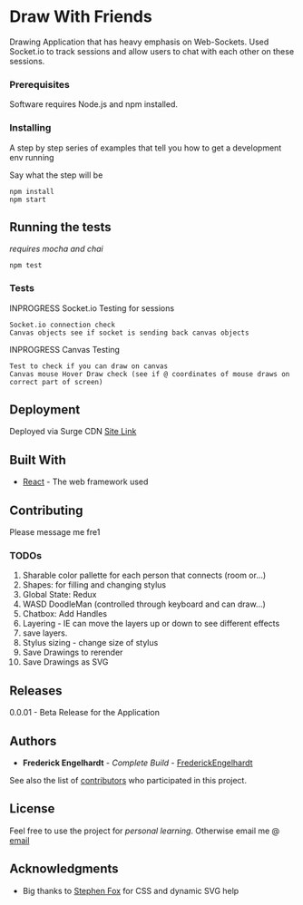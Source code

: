   # Draw With Friends

  Drawing Application that has heavy emphasis on Web-Sockets. Used Socket.io to track sessions and allow users to chat with each other on these sessions.

  ### Prerequisites

  Software requires Node.js and npm installed.

  ### Installing

  A step by step series of examples that tell you how to get a development env running

  Say what the step will be

  ```
  npm install
  npm start
  ```

  ## Running the tests
  *requires mocha and chai*
  ```
  npm test
  ```

  ### Tests

  INPROGRESS Socket.io Testing for sessions
  ```
  Socket.io connection check
  Canvas objects see if socket is sending back canvas objects
  ```
  INPROGRESS Canvas Testing
  ```
  Test to check if you can draw on canvas
  Canvas mouse Hover Draw check (see if @ coordinates of mouse draws on correct part of screen)
  ```

  ## Deployment

  Deployed via Surge CDN
  [Site Link](http://draw-with-friends.surge.sh/)

  ## Built With

  * [React](https://reactjs.org/) - The web framework used

  ## Contributing

  Please message me fre1

  ### TODOs
  1. Sharable color pallette for each person that connects (room or...)
  2. Shapes: for filling and changing stylus
  3. Global State: Redux
  4. WASD DoodleMan (controlled through keyboard and can draw...)
  5. Chatbox: Add Handles
  6. Layering - IE can move the layers up or down to see different effects
  7. save layers.
  8. Stylus sizing - change size of stylus
  9. Save Drawings to rerender
  10. Save Drawings as SVG

  ## Releases

  0.0.01 - Beta Release for the Application

  ## Authors

  * **Frederick Engelhardt** - *Complete Build* - [FrederickEngelhardt](https://github.com/FrederickEngelhardt)

  See also the list of [contributors](https://github.com/your/project/contributors) who participated in this project.

  ## License

  Feel free to use the project for *personal learning*.
  Otherwise email me @ [email](fre@virtualizellc.com)

  ## Acknowledgments

  * Big thanks to [Stephen Fox](https://github.com/moltenkaizen) for CSS and dynamic SVG help
